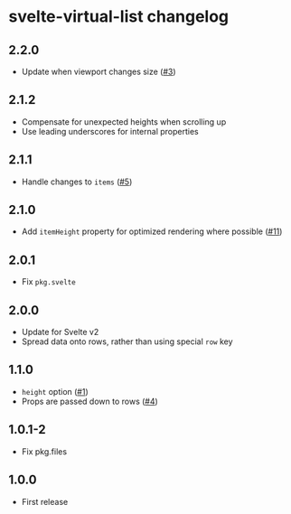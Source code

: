 # svelte-virtual-list changelog

## 2.2.0

* Update when viewport changes size ([#3](https://github.com/sveltejs/svelte-virtual-list/issues/3))

## 2.1.2

* Compensate for unexpected heights when scrolling up
* Use leading underscores for internal properties

## 2.1.1

* Handle changes to `items` ([#5](https://github.com/sveltejs/svelte-virtual-list/issues/5))

## 2.1.0

* Add `itemHeight` property for optimized rendering where possible ([#11](https://github.com/sveltejs/svelte-virtual-list/pull/11))

## 2.0.1

* Fix `pkg.svelte`

## 2.0.0

* Update for Svelte v2
* Spread data onto rows, rather than using special `row` key

## 1.1.0

* `height` option ([#1](https://github.com/sveltejs/svelte-virtual-list/issues/1))
* Props are passed down to rows ([#4](https://github.com/sveltejs/svelte-virtual-list/issues/4))

## 1.0.1-2

* Fix pkg.files

## 1.0.0

* First release